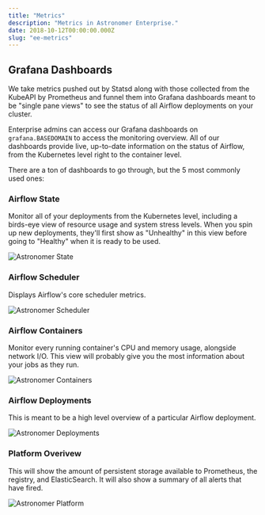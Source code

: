 ```yaml
---
title: "Metrics"
description: "Metrics in Astronomer Enterprise."
date: 2018-10-12T00:00:00.000Z
slug: "ee-metrics"
---
```


## Grafana Dashboards

We take metrics pushed out by Statsd along with those collected from the KubeAPI by Prometheus and funnel them into Grafana dashboards meant to be "single pane views" to see the status of all Airflow deployments on your cluster.

Enterprise admins can access our Grafana dashboards on `grafana.BASEDOMAIN` to access the monitoring overview. All of our dashboards provide live, up-to-date information on the status of Airflow, from the Kubernetes level right to the container level.

There are a ton of dashboards to go through, but the 5 most commonly used ones:

### Airflow State
Monitor all of your deployments from the Kubernetes level, including a birds-eye view of resource usage and system stress levels. When you spin up new deployments, they'll first show as "Unhealthy" in this view before going to "Healthy" when it is ready to be used.

![Astronomer State](https://assets2.astronomer.io/main/docs/ee/airflow_state.png)

### Airflow Scheduler
Displays Airflow's core scheduler metrics.

![Astronomer Scheduler](https://assets2.astronomer.io/main/docs/ee/airflow_scheduler.png)

### Airflow Containers
Monitor every running container's CPU and memory usage, alongside network I/O. This view will probably give you the most information about your jobs as they run.

![Astronomer Containers](https://assets2.astronomer.io/main/docs/ee/airflow_containers.png)

### Airflow Deployments
This is meant to be a high level overview of a particular Airflow deployment.

![Astronomer Deployments](https://assets2.astronomer.io/main/docs/ee/airflow_deployment_overview.png)

### Platform Overivew
This will show the amount of persistent storage available to Prometheus, the registry, and ElasticSearch. It will also show a summary of all alerts that have fired.

![Astronomer Platform](https://assets2.astronomer.io/main/docs/ee/platform_overview.png)
